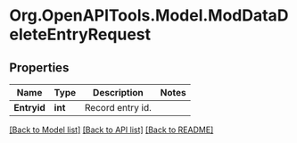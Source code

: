 # Org.OpenAPITools.Model.ModDataDeleteEntryRequest

## Properties

Name | Type | Description | Notes
------------ | ------------- | ------------- | -------------
**Entryid** | **int** | Record entry id. | 

[[Back to Model list]](../README.md#documentation-for-models) [[Back to API list]](../README.md#documentation-for-api-endpoints) [[Back to README]](../README.md)

